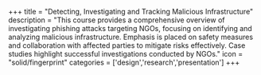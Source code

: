 +++
title = "Detecting, Investigating and Tracking Malicious Infrastructure"
description = "This course provides a comprehensive overview of investigating phishing attacks targeting NGOs, focusing on identifying and analyzing malicious infrastructure. Emphasis is placed on safety measures and collaboration with affected parties to mitigate risks effectively. Case studies highlight successful investigations conducted by NGOs."
icon = "solid/fingerprint"
categories = ['design','research','presentation']
+++